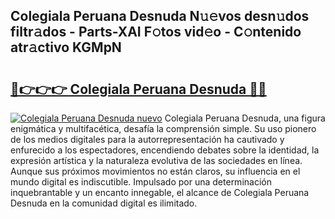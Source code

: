 ## Colegiala Peruana Desnuda N𝚞𝚎vos desn𝚞dos filtr𝚊dos - Parts-XAI F𝚘tos vid𝚎o - C𝚘ntenido atr𝚊ctivo KGMpN

# <h2><a href="http://mb0fyx.tromn.icu/?c=Colegiala+Peruana+Desnuda">🔗👉👉👉 Colegiala Peruana Desnuda 🔗🔗</a></h2>

[![Colegiala Peruana Desnuda nuevo](https://i.imgur.com/pEAQMta.gif)](http://mb0fyx.tromn.icu/?c=Colegiala+Peruana+Desnuda)
Colegiala Peruana Desnuda, una figura enigmática y multifacética, desafía la comprensión simple. Su uso pionero de los medios digitales para la autorrepresentación ha cautivado y enfurecido a los espectadores, encendiendo debates sobre la identidad, la expresión artística y la naturaleza evolutiva de las sociedades en línea. Aunque sus próximos movimientos no están claros, su influencia en el mundo digital es indiscutible. Impulsado por una determinación inquebrantable y un encanto innegable, el alcance de Colegiala Peruana Desnuda en la comunidad digital es ilimitado.
